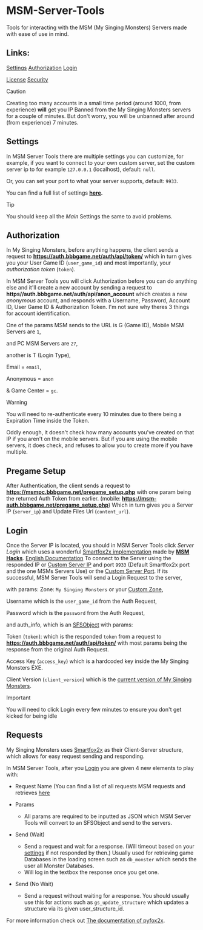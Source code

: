 # MSM-Server-Tools
Tools for interacting with the MSM (My Singing Monsters) Servers made with ease of use in mind.

## Links:
[Settings](#settings)
[Authorization](#authorization)
[Login](#login)

[License](https://github.com/riotschoolacc/MSM-Server-Tools/blob/main/LICENSE)
[Security](https://github.com/riotschoolacc/MSM-Server-Tools/blob/main/SECURITY.md)

> [!CAUTION]
> Creating too many accounts in a small time period (around 1000, from experience) **will** get you IP Banned from the My Singing Monsters servers for a couple of minutes.
> But don't worry, you will be unbanned after around (from experience) 7 minutes.

Settings
------
In MSM Server Tools there are multiple settings you can customize, for example, if you want to connect to your own custom server, set the custom server ip to for example `127.0.0.1` (localhost), default: `null`.

Or, you can set your port to what your server supports, default: `9933`.

You can find a full list of settings **[here](#list-of-settings).**

> [!TIP]
> You should keep all the *Main* Settings the same to avoid problems.

Authorization
------
In My Singing Monsters, before anything happens, the client sends a request to **https://auth.bbbgame.net/auth/api/token/** which in turn gives you your User Game ID (`user_game_id`) and most importantly, your *authorization token* (`token`). 

In MSM Server Tools you will click Authorization before you can do anything else and it'll create a new account by sending a request to **https//auth.bbbgame.net/auth/api/anon_account** which creates a new *anonymous* account, and responds with a Username, Password, Account ID, User Game ID & Authorization Token. I'm not sure why theres 3 things for account identification.

One of the params MSM sends to the URL is G (Game ID), Mobile MSM Servers are `1`, 

and PC MSM Servers are `27`,

another is T (Login Type),

Email = `email`, 

Anonymous = `anon` 

& Game Center = `gc`.

> [!WARNING]
> You will need to re-authenticate every 10 minutes due to there being a Expiration Time inside the Token.

Oddly enough, it doesn't check how many accounts you've created on that IP if you aren't on the mobile servers. But if you are using the mobile servers, it does check, and refuses to allow you to create more if you have multiple.

Pregame Setup
------
After Authentication, the client sends a request to **https://msmpc.bbbgame.net/pregame_setup.php** with one param being the returned Auth Token from earlier. (mobile: **https://msm-auth.bbbgame.net/pregame_setup.php**)
Which in turn gives you a Server IP (`server_ip`) and Update Files Url (`content_url`).

Login
------
Once the Server IP is located, you should in MSM Server Tools click *Server Login* which uses a wonderful [Smartfox2x implementation](https://github.com/MSM-Hacks/pyfox2x) made by **[MSM Hacks](https://github.com/MSM-Hacks)**.
[English Documentation](https://github.com/mlnitoon2/pyfox2x)
To connect to the Server using the responded IP or [Custom Server IP](#settings) and port `9933` (Default Smartfox2x port and the one MSMs Servers Use) or the [Custom Server Port](#settings). If its successful, MSM Server Tools will send a Login Request to the server,

with params:
Zone: `My Singing Monsters` or your [Custom Zone](#settings),

Username which is the `user_game_id` from the Auth Request,

Password which is the `password` from the Auth Request,

and auth_info, which is an [SFSObject](https://docs2x.smartfoxserver.com/api-docs/javadoc/server/com/smartfoxserver/v2/entities/data/SFSObject.html) with params:

Token (`token`): which is the responded `token` from a request to **https://auth.bbbgame.net/auth/api/token/** with most params being the response from the original Auth Request.

Access Key (`access_key`) which is a hardcoded key inside the My Singing Monsters EXE.

Client Version (`client_version`) which is the [current version of My Singing Monsters](https://mysingingmonsters.fandom.com/wiki/Version_History).

> [!IMPORTANT]
> You will need to click Login every few minutes to ensure you don't get kicked for being idle

Requests
------
My Singing Monsters uses [Smartfox2x](https://www.smartfoxserver.com/products/sfs2x) as their Client-Server structure, which allows for easy request sending and responding.

In MSM Server Tools, after you [Login](#login) you are given 4 new elements to play with:

* Request Name (You can find a list of all requests MSM requests and retrieves [here](#list-of-requests)

* Params
  * All params are required to be inputted as JSON which MSM Server Tools will convert to an SFSObject and send to the servers.

* Send (Wait)
  * Send a request and wait for a response. (Will timeout based on your [settings](#settings) if not responded by then.) Usually used for retrieving game Databases in the loading screen such as `db_monster` which sends the user all Monster Databases.
  * Will log in the textbox the response once you get one.

* Send (No Wait)
  * Send a request without waiting for a response. You should usually use this for actions such as `gs_update_structure` which updates a structure via its given user_structure_id.
 
For more information check out [The documentation of pyfox2x](https://github.com/MSM-Hacks/pyfox2x).
